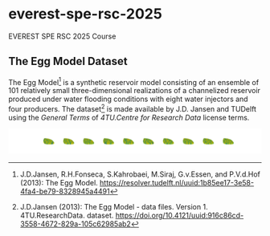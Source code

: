 # everest-spe-rsc-2025
EVEREST SPE RSC 2025 Course

## The Egg Model Dataset 

The Egg Model[^1] is a synthetic reservoir model consisting of an ensemble of 101 relatively small three-dimensional realizations of a channelized reservoir produced under water flooding conditions with eight water injectors and four producers. 
The dataset[^2] is made available by J.D. Jansen and TUDelft using the _General Terms_ of _4TU.Centre for Research Data_ license terms.

![The first 10 realizations of the Egg ensemble.](./docs/source/assets/ensemble_10.png)

[^1]: J.D.Jansen, R.H.Fonseca, S.Kahrobaei, M.Siraj, G.v.Essen, and P.V.d.Hof (2013): The Egg Model. https://resolver.tudelft.nl/uuid:1b85ee17-3e58-4fa4-be79-8328945a4491
[^2]: J.D.Jansen (2013): The Egg Model - data files. Version 1. 4TU.ResearchData. dataset. https://doi.org/10.4121/uuid:916c86cd-3558-4672-829a-105c62985ab2
